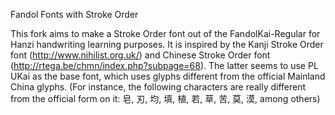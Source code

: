 Fandol Fonts with Stroke Order

This fork aims to make a Stroke Order font out of the FandolKai-Regular for Hanzi handwriting learning purposes. It is inspired by the Kanji Stroke Order font (http://www.nihilist.org.uk/) and Chinese Stroke Order font (http://rtega.be/chmn/index.php?subpage=68). The latter seems to use PL UKai as the base font, which uses glyphs different from the official Mainland China glyphs. (For instance, the following characters are really different from the official form on it: 皂, 刃, 均, 填, 植, 若, 草, 苦, 莫, 漠, among others)
